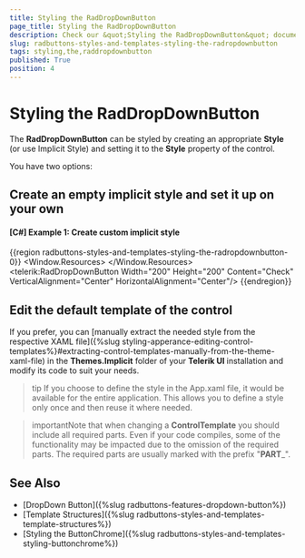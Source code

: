 ```yaml
---
title: Styling the RadDropDownButton
page_title: Styling the RadDropDownButton
description: Check our &quot;Styling the RadDropDownButton&quot; documentation article for the RadButtons {{ site.framework_name }} control.
slug: radbuttons-styles-and-templates-styling-the-radropdownbutton
tags: styling,the,raddropdownbutton
published: True
position: 4
---
```


# Styling the RadDropDownButton

The __RadDropDownButton__ can be styled by creating an appropriate __Style__ (or use Implicit Style) and setting it to the __Style__ property of the control. 

You have two options:

## Create an empty implicit style and set it up on your own 

#### __[C#] Example 1: Create custom implicit style__
{{region radbuttons-styles-and-templates-styling-the-radropdownbutton-0}}
	<Window.Resources>
		<Style TargetType="telerik:RadDropDownButton">
			<Setter Property="Opacity" Value="0.5"/>
			<Setter Property="BorderBrush" Value="Red"/>
			<Setter Property="BorderThickness" Value="2"/>
		</Style>
	</Window.Resources>
	<Grid>
		<telerik:RadDropDownButton Width="200" Height="200" Content="Check"  VerticalAlignment="Center" HorizontalAlignment="Center"/>
	</Grid>
{{endregion}}

## Edit the default template of the control

If you prefer, you can [manually extract the needed style from the respective XAML file]({%slug styling-apperance-editing-control-templates%}#extracting-control-templates-manually-from-the-theme-xaml-file) in the **Themes.Implicit** folder of your **Telerik UI** installation and modify its code to suit your needs.

>tip If you choose to define the style in the App.xaml file, it would be available for the entire application. This allows you to define a style only once and then reuse it where needed.

>importantNote that when changing a __ControlTemplate__ you should include all required parts. Even if your code compiles, some of the functionality may be impacted due to the omission of the required parts. The required parts are usually marked with the prefix "__PART___".

## See Also
 * [DropDown Button]({%slug radbuttons-features-dropdown-button%})
 * [Template Structures]({%slug radbuttons-styles-and-templates-template-structures%})
 * [Styling the ButtonChrome]({%slug radbuttons-styles-and-templates-styling-buttonchrome%})